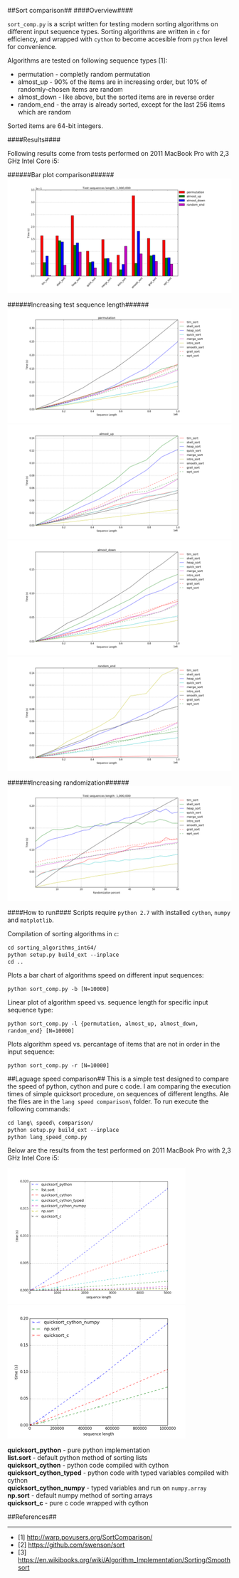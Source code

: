 ##Sort comparison##
####Overview####

`sort_comp.py` is a script written for testing modern sorting algorithms on different input sequence types. Sorting algorithms are written in `c` for efficiency, and wrapped with `cython` to become accesible from `python` level for convenience. 

Algorithms are tested on following sequence types [1]:
- permutation - completly random permutation
- almost_up - 90% of the items are in increasing order, but 10% of randomly-chosen items are random
- almost_down - like above, but the sorted items are in reverse order
- random_end - the array is already sorted, except for the last 256 items which are random

Sorted items are 64-bit integers.

####Results####

Following results come from tests performed on 2011 MacBook Pro with 2,3 GHz Intel Core i5:

######Bar plot comparison######
<img src="https://github.com/ppkwiatkowski/sort_comparison/blob/master/results/b_1kk.png">

######Increasing test sequence length######
<img src="https://github.com/ppkwiatkowski/sort_comparison/blob/master/results/l_permutation_1kk.png">
<img src="https://github.com/ppkwiatkowski/sort_comparison/blob/master/results/l_almost_up_1kk.png">
<img src="https://github.com/ppkwiatkowski/sort_comparison/blob/master/results/l_almost_down_1kk.png">
<img src="https://github.com/ppkwiatkowski/sort_comparison/blob/master/results/l_random_end_1kk.png">

######Increasing randomization######
<img src="https://github.com/ppkwiatkowski/sort_comparison/blob/master/results/r_1kk.png">

####How to run####
Scripts require `python 2.7` with installed `cython`, `numpy` and `matplotlib`.

Compilation of sorting algorithms in `c`:

    cd sorting_algorithms_int64/
    python setup.py build_ext --inplace
    cd ..
    
Plots a bar chart of algorithms speed on different input sequences: 

    python sort_comp.py -b [N=10000]
Linear plot of algorithm speed vs. sequence length for specific input sequence type:

    python sort_comp.py -l {permutation, almost_up, almost_down, random_end} [N=10000]
Plots algorithm speed vs. percantage of items that are not in order in the input sequence:

    python sort_comp.py -r [N=10000]
  
##Laguage speed comparison##
This is a simple test designed to compare the speed of python, cython and pure c code.
I am comparing the execution times of simple quicksort procedure, on sequences of different lengths.
Ale the files are in the `lang speed comparison\` folder. To run execute the following commands:
```
cd lang\ speed\ comparison/
python setup.py build_ext --inplace
python lang_speed_comp.py
```
Below are the results from the test performed on 2011 MacBook Pro with 2,3 GHz Intel Core i5:

<img width="400" src="https://raw.githubusercontent.com/ppkwiatkowski/sort_comparison/master/lang%20speed%20comparison/result_all.png">
<img width="400" src="https://raw.githubusercontent.com/ppkwiatkowski/sort_comparison/master/lang%20speed%20comparison/result_fast.png">

**quicksort_python** - pure python implementation<br/>
**list.sort** - default python method of sorting lists<br/>
**quicksort_cython** - python code compiled with cython<br/> 
**quicksort_cython_typed** - python code with typed variables compiled with cython<br/>
**quicksort_cython_numpy** - typed variables and run on `numpy.array`<br/>
**np.sort** - default numpy method of sorting arrays<br/>
**quicksort_c** - pure c code wrapped with cython<br/>

##References##
_________
- [1] http://warp.povusers.org/SortComparison/
- [2] https://github.com/swenson/sort
- [3] https://en.wikibooks.org/wiki/Algorithm_Implementation/Sorting/Smoothsort
